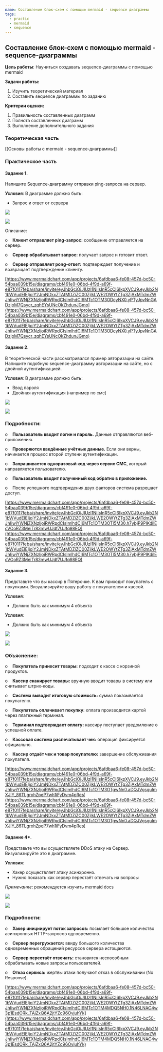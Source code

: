 ```yaml
---
name: Составление блок-схем с помощью mermaid - sequence диаграммы
tags:
  - practic
  - mermaid
  - sequence
---
```

## Составление блок-схем с помощью mermaid - sequence-диаграммы

**Цель работы:** Научиться создавать sequence-диаграммы с помощью mermaid

**Задачи работы:**
1. Изучить теоретический материал
2. Составить sequence диаграммы по заданию

**Критерии оценки:**
1. Правильность составленных диаграмм
2. Полнота составленных диаграмм
3. Выполнение дополнительного задания

### Теоретическая часть
[[Основы работы с mermaid - sequence-диаграммы]]

### Практическое часть

#### Задание 1.

Напишите Sequence-диаграмму отправки ping-запроса на сервер.

**Условия**: В диаграмме должно быть:
- Запрос и ответ от сервера


![](file:///C:/Users/gasil/AppData/Local/Temp/msohtmlclip1/01/clip_image002.jpg)

![](file:///C:/Users/gasil/AppData/Local/Temp/msohtmlclip1/01/clip_image004.png)

Описание:

o    **Клиент отправляет ping-запрос:** сообщение отправляется на сервер.

o    **Сервер обрабатывает запрос:** получает запрос и готовит ответ.

o    **Сервер отправляет pong-ответ:** подтверждает получение и возвращает подтверждение клиенту.

[https://www.mermaidchart.com/app/projects/6afdbaa6-fe08-457d-bc50-54baa039b15e/diagrams/cbf491e0-06bd-4f9d-a69f-e87f0117feba/share/invite/eyJhbGciOiJIUzI1NiIsInR5cCI6IkpXVCJ9.eyJkb2N1bWVudElEIjoiY2JmNDkxZTAtMDZiZC00ZjlkLWE2OWYtZTg3ZjAxMTdmZWJhIiwiYWNjZXNzIjoiRWRpdCIsImlhdCI6MTc1OTM3ODcyNX0.yPTyJpvNnGADzjoM7Qsycr_zqhEYsUNcOkZhdunJGmo](https://www.mermaidchart.com/app/projects/6afdbaa6-fe08-457d-bc50-54baa039b15e/diagrams/cbf491e0-06bd-4f9d-a69f-e87f0117feba/share/invite/eyJhbGciOiJIUzI1NiIsInR5cCI6IkpXVCJ9.eyJkb2N1bWVudElEIjoiY2JmNDkxZTAtMDZiZC00ZjlkLWE2OWYtZTg3ZjAxMTdmZWJhIiwiYWNjZXNzIjoiRWRpdCIsImlhdCI6MTc1OTM3ODcyNX0.yPTyJpvNnGADzjoM7Qsycr_zqhEYsUNcOkZhdunJGmo)

#### Задание 2.

В теоретической части рассматривался пример авторизации на сайте. Напишите подобную sequence-диаграмму авторизации на сайте, но с двойной аутентификацией.

**Условия**: В диаграмме должно быть:
- Ввод пароля
- Двойная аутентификация (например по смс)

![](file:///C:/Users/gasil/AppData/Local/Temp/msohtmlclip1/01/clip_image002.jpg)

![](file:///C:/Users/gasil/AppData/Local/Temp/msohtmlclip1/01/clip_image004.png)

### Подробности:

o    **Пользователь вводит логин и пароль.** Данные отправляются веб-приложению.

o    **Проверяются введённые учётные данные.** Если они верны, начинается процесс второй ступени аутентификации.

o    **Запрашивается одноразовый код через сервис СМС**, который направляется пользователю.

o    **Пользователь вводит полученный код обратно в приложение.**

o    После успешного подтверждения двух факторов система разрешает доступ.

[https://www.mermaidchart.com/app/projects/6afdbaa6-fe08-457d-bc50-54baa039b15e/diagrams/cbf491e0-06bd-4f9d-a69f-e87f0117feba/share/invite/eyJhbGciOiJIUzI1NiIsInR5cCI6IkpXVCJ9.eyJkb2N1bWVudElEIjoiY2JmNDkxZTAtMDZiZC00ZjlkLWE2OWYtZTg3ZjAxMTdmZWJhIiwiYWNjZXNzIjoiRWRpdCIsImlhdCI6MTc1OTM3OTI5M30.h7ybjP9PIKdilEcVOoRZ3MeiTr83mwUJdf7UJfq98EQ](https://www.mermaidchart.com/app/projects/6afdbaa6-fe08-457d-bc50-54baa039b15e/diagrams/cbf491e0-06bd-4f9d-a69f-e87f0117feba/share/invite/eyJhbGciOiJIUzI1NiIsInR5cCI6IkpXVCJ9.eyJkb2N1bWVudElEIjoiY2JmNDkxZTAtMDZiZC00ZjlkLWE2OWYtZTg3ZjAxMTdmZWJhIiwiYWNjZXNzIjoiRWRpdCIsImlhdCI6MTc1OTM3OTI5M30.h7ybjP9PIKdilEcVOoRZ3MeiTr83mwUJdf7UJfq98EQ)

#### Задание 3.

Представьте что вы кассир в Пятерочке. К вам приходит покупатель с покупками. Визуализируйте вашу работу с покупателем и кассой.

**Условия**: 
- Должно быть как минимум 4 объекта


**Условия**:

- Должно быть как минимум 4 объекта

![](file:///C:/Users/gasil/AppData/Local/Temp/msohtmlclip1/01/clip_image002.jpg)

![](file:///C:/Users/gasil/AppData/Local/Temp/msohtmlclip1/01/clip_image004.png)

### Объяснение:

o    **Покупатель приносит товары:** подходит к кассе с корзиной продуктов.

o    **Кассир сканирует товары:** вручную вводит товары в систему или считывает штрих-коды.

o    **Система выводит итоговую стоимость:** сумма показывается покупателю.

o    **Покупатель оплачивает покупку:** оплата производится картой через платежный терминал.

o    **Терминал подтверждает оплату:** кассиру поступает уведомление о успешной оплате.

o    **Кассовая система распечатывает чек:** операция фиксируется официально.

o    **Кассир отдаёт чек и товар покупателю:** завершение обслуживания покупателя.

[https://www.mermaidchart.com/app/projects/6afdbaa6-fe08-457d-bc50-54baa039b15e/diagrams/cbf491e0-06bd-4f9d-a69f-e87f0117feba/share/invite/eyJhbGciOiJIUzI1NiIsInR5cCI6IkpXVCJ9.eyJkb2N1bWVudElEIjoiY2JmNDkxZTAtMDZiZC00ZjlkLWE2OWYtZTg3ZjAxMTdmZWJhIiwiYWNjZXNzIjoiRWRpdCIsImlhdCI6MTc1OTM3OTgwNn0.aDQJVgsgulmXJlY_86TLgrxhZpeP7wh1iFyDvm4pRes](https://www.mermaidchart.com/app/projects/6afdbaa6-fe08-457d-bc50-54baa039b15e/diagrams/cbf491e0-06bd-4f9d-a69f-e87f0117feba/share/invite/eyJhbGciOiJIUzI1NiIsInR5cCI6IkpXVCJ9.eyJkb2N1bWVudElEIjoiY2JmNDkxZTAtMDZiZC00ZjlkLWE2OWYtZTg3ZjAxMTdmZWJhIiwiYWNjZXNzIjoiRWRpdCIsImlhdCI6MTc1OTM3OTgwNn0.aDQJVgsgulmXJlY_86TLgrxhZpeP7wh1iFyDvm4pRes)
#### Задание 4*.

Представьте что вы осуществляете DDoS атаку на Сервер. Визуализируйте это в диаграмме.

**Условия**:
- Хакер осуществляет атаку асинхронно.
- Нужно показать как сервер перестаёт отвечать на вопросы

*Примечание*: рекомендуется изучить mermaid docs

![](file:///C:/Users/gasil/AppData/Local/Temp/msohtmlclip1/01/clip_image002.jpg)

![](file:///C:/Users/gasil/AppData/Local/Temp/msohtmlclip1/01/clip_image004.png)

### Подробности:

o    **Хакер инициирует поток запросов:** посылает большое количество асинхронных HTTP-запросов одновременно.

o    **Сервер перегружается:** ввиду большого количества одновременных обращений ресурсов сервера истощаются.

o    **Сервер перестаёт отвечать:** становится неспособным обрабатывать новые запросы пользователей.

o    **Отказ сервиса:** жертвы атаки получают отказ в обслуживании (No Response).

[https://www.mermaidchart.com/app/projects/6afdbaa6-fe08-457d-bc50-54baa039b15e/diagrams/cbf491e0-06bd-4f9d-a69f-e87f0117feba/share/invite/eyJhbGciOiJIUzI1NiIsInR5cCI6IkpXVCJ9.eyJkb2N1bWVudElEIjoiY2JmNDkxZTAtMDZiZC00ZjlkLWE2OWYtZTg3ZjAxMTdmZWJhIiwiYWNjZXNzIjoiRWRpdCIsImlhdCI6MTc1OTM4MDQ5NH0.1N46LNAC4w3p1EsdORk_TAjZxQ6A2jtYZc96OvjuhYk](https://www.mermaidchart.com/app/projects/6afdbaa6-fe08-457d-bc50-54baa039b15e/diagrams/cbf491e0-06bd-4f9d-a69f-e87f0117feba/share/invite/eyJhbGciOiJIUzI1NiIsInR5cCI6IkpXVCJ9.eyJkb2N1bWVudElEIjoiY2JmNDkxZTAtMDZiZC00ZjlkLWE2OWYtZTg3ZjAxMTdmZWJhIiwiYWNjZXNzIjoiRWRpdCIsImlhdCI6MTc1OTM4MDQ5NH0.1N46LNAC4w3p1EsdORk_TAjZxQ6A2jtYZc96OvjuhYk)